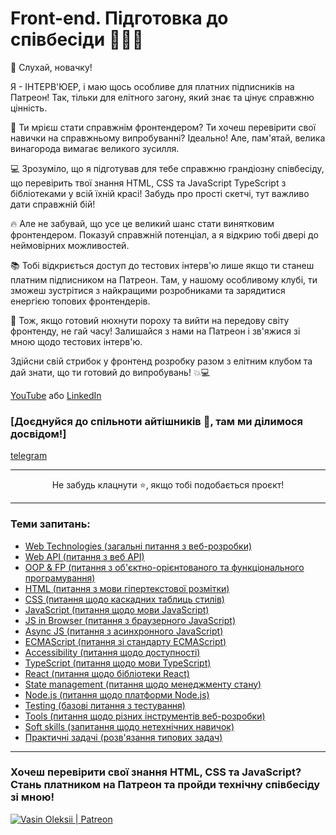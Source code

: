 # Front-end. Підготовка до співбесіди 🤘🇺🇦

👊 Слухай, новачку!

Я - ІНТЕРВ'ЮЕР, і маю щось особливе для платних підписників на Патреон! Так, тільки для елітного загону, який знає та цінує справжню цінність.

🚀 Ти мрієш стати справжнім фронтендером? Ти хочеш перевірити свої навички на справжньому випробуванні? Ідеально! Але, пам'ятай, велика винагорода вимагає великого зусилля.

💻 Зрозуміло, що я підготував для тебе справжню грандіозну співбесіду, що перевірить твої знання HTML, CSS та JavaScript TypeScript з бібліотеками у всій їхній красі! Забудь про прості скетчі, тут важливо дати справжній бій!

🔥 Але не забувай, що усе це великий шанс стати винятковим фронтендером. Показуй справжній потенціал, а я відкрию тобі двері до неймовірних можливостей.

📚 Тобі відкриється доступ до тестових інтерв'ю лише якщо ти станеш платним підписником на Патреон. Там, у нашому особливому клубі, ти зможеш зустрітися з найкращими розробниками та зарядитися енергією топових фронтендерів.

💪 Тож, якщо готовий нюхнути пороху та вийти на передову світу фронтенду, не гай часу! Залишайся з нами на Патреон і зв'яжися зі мною щодо тестових інтерв'ю.

Здійсни свій стрибок у фронтенд розробку разом з елітним клубом та дай знати, що ти готовий до випробувань! 💥💻

[YouTube](https://www.youtube.com/@vasin-fr) або [LinkedIn](https://www.linkedin.com/in/vasin-oleksii/)

### [Доєднуйся до спільноти айтішників 🤘, там ми ділимося досвідом!]
[telegram](https://t.me/vasin_fr/31) 

---

<p align="center">Не забудь клацнути ⭐, якщо тобі подобається проєкт!<p>

---

### Теми запитань:

- [Web Technologies (загальні питання з веб-розробки)](./questions/web.md)
- [Web API (питання з веб API)](./questions/web-api.md)
- [OOP & FP (питання з об'єктно-орієнтованого та функціонального програмування)](./questions/oop-fp.md)
- [HTML (питання з мови гіпертекстової розмітки)](./questions/html.md)
- [CSS (питання щодо каскадних таблиць стилів)](./questions/css.md)
- [JavaScript (питання щодо мови JavaScript)](./questions/js.md)
- [JS in Browser (питання з браузерного JavaScript)](./questions/browser-js.md)
- [Async JS (питання з асинхронного JavaScript)](./questions/async-js.md)
- [ECMAScript (питання зі стандарту ECMAScript)](./questions/es.md)
- [Accessibility (питання щодо доступності)](./questions/accessibility.md)
- [TypeScript (питання щодо мови TypeScript)](./questions/ts.md)
- [React (питання щодо бібліотеки React)](./questions/reac/Users/oleksii/Downloads/interview-questions-maint.md)
- [State management (питання щодо менеджменту стану)](./questions/state-management.md)
- [Node.js (питання щодо платформи Node.js)](./questions/node-js.md)
- [Testing (базові питання з тестування)](./questions/testing.md)
- [Tools (питання щодо різних інструментів веб-розробки)](./questions/tools.md)
- [Soft skills (запитання щодо нетехнічних навичок)](./questions/soft-skills.md)
- [Практичні задачі (розв'язання типових задач)](./questions/practical-tasks.md)

---

### Хочеш перевірити свої знання HTML, CSS та JavaScript? Стань платником на Патреон та пройди технічну співбесіду зі мною!

<!-- [<img alt="Vasin Oleksii | YouTube Sponsor" src="https://img.shields.io/badge/Become a sponsor-F70000.svg?&style=for-the-badge&logo=youtube&logoColor=fff" />][sponsor] -->

[<img alt="Vasin Oleksii | Patreon" src="https://img.shields.io/badge/Become a patron-EF6451.svg?&style=for-the-badge&logo=patreon&logoColor=fff" />][patron]

[youtube]: https://www.youtube.com/@vasin-fr
[instagram]: https://www.instagram.com/vasin.fr/
[linkedin]: https://www.linkedin.com/in/vasin-oleksii
[telegram]: https://t.me/vasin_fr
[patron]: https://www.patreon.com/VasinOleksii
